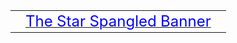 <!-- START OF MAIN TABLE -->
<table><tr><tr><td></td>

<td>
<a href="../assets/pdf/ssb.pdf"><font size="5" color="blue">The Star Spangled Banner</font></a>
</td><td></td></tr>

<!-- END OF MAIN TABLE -->      
<tr></tr></table>
